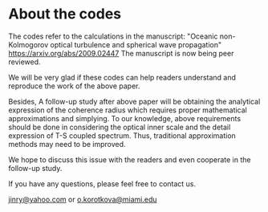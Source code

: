 # About the codes
The codes refer to the calculations in the manuscript:
"Oceanic non-Kolmogorov optical turbulence and spherical wave propagation"
https://arxiv.org/abs/2009.02447
The manuscript is now being peer reviewed.

We will be very glad if these codes can help readers understand and reproduce the work of the above paper.

Besides, A follow-up study after above paper will be obtaining the analytical expression of the coherence radius which requires proper mathematical approximations and simplying.
To our knowledge, above requirements should be done in considering the optical inner scale and the detail expression of T-S coupled spectrum. Thus, traditional approximation methods may need to be improved.

We hope to discuss this issue with the readers and even cooperate in the follow-up study.

If you have any questions, please feel free to contact us.

jinry@yahoo.com
or
o.korotkova@miami.edu
